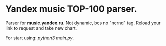 # Yandex music TOP-100 parser.

Parser for **music.yandex.ru**.
Not dynamic, bcs no "ncrnd" tag. Reload your link to request and take new chart.

For start using: *python3 main.py*.
